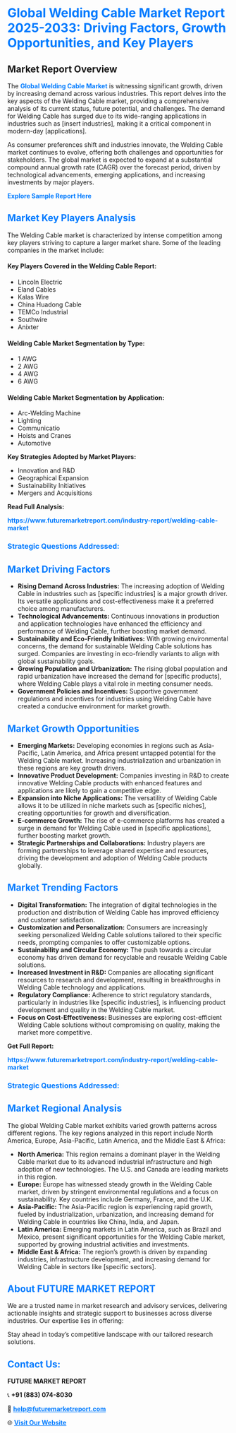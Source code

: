 <h1 style="color: #007BFF;">Global Welding Cable Market Report 2025-2033: Driving Factors, Growth Opportunities, and Key Players</h1>

<section id="overview">
<h2>Market Report Overview</h2>
<p>The <a href="https://www.futuremarketreport.com/industry-report/welding-cable-market" style="color: #007BFF; text-decoration: none;"><strong>Global Welding Cable Market</strong></a> is witnessing significant growth, driven by increasing demand across various industries. This report delves into the key aspects of the Welding Cable market, providing a comprehensive analysis of its current status, future potential, and challenges. The demand for Welding Cable has surged due to its wide-ranging applications in industries such as [insert industries], making it a critical component in modern-day [applications].</p>
<p>As consumer preferences shift and industries innovate, the Welding Cable market continues to evolve, offering both challenges and opportunities for stakeholders. The global market is expected to expand at a substantial compound annual growth rate (CAGR) over the forecast period, driven by technological advancements, emerging applications, and increasing investments by major players.</p>
</section>

<section id="overview">
<p><a href="https://www.futuremarketreport.com/request-sample/reportId=75085" style="color: #007BFF; text-decoration: none;"><strong>Explore Sample Report Here</strong></a></p>
</section>

<section id="key-players">
<h2 style="color: #007BFF;">Market Key Players Analysis</h2>
<p>The Welding Cable market is characterized by intense competition among key players striving to capture a larger market share. Some of the leading companies in the market include:</p>
<h4>Key Players Covered in the Welding Cable Report:</h4>
<ul><li>Lincoln Electric</li><li>Eland Cables</li><li>Kalas Wire</li><li>China Huadong Cable</li><li>TEMCo Industrial</li><li>Southwire</li><li>Anixter</li></ul>
<h4>Welding Cable Market Segmentation by Type:</h4>
<ul><li>1 AWG</li><li>2 AWG</li><li>4 AWG</li><li>6 AWG</li></ul>

<h4>Welding Cable Market Segmentation by Application:</h4>
<ul><li>Arc-Welding Machine</li><li>Lighting</li><li>Communicatio</li><li>Hoists and Cranes</li><li>Automotive</li></ul>
<p><strong>Key Strategies Adopted by Market Players:</strong></p>
<ul>
<li>Innovation and R&D</li>
<li>Geographical Expansion</li>
<li>Sustainability Initiatives</li>
<li>Mergers and Acquisitions</li>
</ul>
</section>

<section>
<p><strong>Read Full Analysis: </strong></p><a href="https://www.futuremarketreport.com/industry-report/welding-cable-market" style="color: #007BFF; text-decoration: none;"><strong>https://www.futuremarketreport.com/industry-report/welding-cable-market</strong></a>
<h3 style="color: #007BFF;">Strategic Questions Addressed:</h3>
</section>

<section id="driving-factors">
<h2 style="color: #007BFF;">Market Driving Factors</h2>
<ul>
<li><strong>Rising Demand Across Industries:</strong> The increasing adoption of Welding Cable in industries such as [specific industries] is a major growth driver. Its versatile applications and cost-effectiveness make it a preferred choice among manufacturers.</li>
<li><strong>Technological Advancements:</strong> Continuous innovations in production and application technologies have enhanced the efficiency and performance of Welding Cable, further boosting market demand.</li>
<li><strong>Sustainability and Eco-Friendly Initiatives:</strong> With growing environmental concerns, the demand for sustainable Welding Cable solutions has surged. Companies are investing in eco-friendly variants to align with global sustainability goals.</li>
<li><strong>Growing Population and Urbanization:</strong> The rising global population and rapid urbanization have increased the demand for [specific products], where Welding Cable plays a vital role in meeting consumer needs.</li>
<li><strong>Government Policies and Incentives:</strong> Supportive government regulations and incentives for industries using Welding Cable have created a conducive environment for market growth.</li>
</ul>
</section>

<section id="growth-opportunities">
<h2 style="color: #007BFF;">Market Growth Opportunities</h2>
<ul>
<li><strong>Emerging Markets:</strong> Developing economies in regions such as Asia-Pacific, Latin America, and Africa present untapped potential for the Welding Cable market. Increasing industrialization and urbanization in these regions are key growth drivers.</li>
<li><strong>Innovative Product Development:</strong> Companies investing in R&D to create innovative Welding Cable products with enhanced features and applications are likely to gain a competitive edge.</li>
<li><strong>Expansion into Niche Applications:</strong> The versatility of Welding Cable allows it to be utilized in niche markets such as [specific niches], creating opportunities for growth and diversification.</li>
<li><strong>E-commerce Growth:</strong> The rise of e-commerce platforms has created a surge in demand for Welding Cable used in [specific applications], further boosting market growth.</li>
<li><strong>Strategic Partnerships and Collaborations:</strong> Industry players are forming partnerships to leverage shared expertise and resources, driving the development and adoption of Welding Cable products globally.</li>
</ul>
</section>

<section id="trending-factors">
<h2 style="color: #007BFF;">Market Trending Factors</h2>
<ul>
<li><strong>Digital Transformation:</strong> The integration of digital technologies in the production and distribution of Welding Cable has improved efficiency and customer satisfaction.</li>
<li><strong>Customization and Personalization:</strong> Consumers are increasingly seeking personalized Welding Cable solutions tailored to their specific needs, prompting companies to offer customizable options.</li>
<li><strong>Sustainability and Circular Economy:</strong> The push towards a circular economy has driven demand for recyclable and reusable Welding Cable solutions.</li>
<li><strong>Increased Investment in R&D:</strong> Companies are allocating significant resources to research and development, resulting in breakthroughs in Welding Cable technology and applications.</li>
<li><strong>Regulatory Compliance:</strong> Adherence to strict regulatory standards, particularly in industries like [specific industries], is influencing product development and quality in the Welding Cable market.</li>
<li><strong>Focus on Cost-Effectiveness:</strong> Businesses are exploring cost-efficient Welding Cable solutions without compromising on quality, making the market more competitive.</li>
</ul>
</section>

<section>
<p><strong>Get Full Report: </strong></p><a href="https://www.futuremarketreport.com/industry-report/welding-cable-market" style="color: #007BFF; text-decoration: none;"><strong>https://www.futuremarketreport.com/industry-report/welding-cable-market</strong></a>
<h3 style="color: #007BFF;">Strategic Questions Addressed:</h3>
</section>


<section id="regional-analysis">
<h2 style="color: #007BFF;">Market Regional Analysis</h2>
<p>The global Welding Cable market exhibits varied growth patterns across different regions. The key regions analyzed in this report include North America, Europe, Asia-Pacific, Latin America, and the Middle East & Africa:</p>
<ul>
<li><strong>North America:</strong> This region remains a dominant player in the Welding Cable market due to its advanced industrial infrastructure and high adoption of new technologies. The U.S. and Canada are leading markets in this region.</li>
<li><strong>Europe:</strong> Europe has witnessed steady growth in the Welding Cable market, driven by stringent environmental regulations and a focus on sustainability. Key countries include Germany, France, and the U.K.</li>
<li><strong>Asia-Pacific:</strong> The Asia-Pacific region is experiencing rapid growth, fueled by industrialization, urbanization, and increasing demand for Welding Cable in countries like China, India, and Japan.</li>
<li><strong>Latin America:</strong> Emerging markets in Latin America, such as Brazil and Mexico, present significant opportunities for the Welding Cable market, supported by growing industrial activities and investments.</li>
<li><strong>Middle East & Africa:</strong> The region’s growth is driven by expanding industries, infrastructure development, and increasing demand for Welding Cable in sectors like [specific sectors].</li>
</ul>
</section>

<footer>
<h2 style="color: #007BFF;">About FUTURE MARKET REPORT</h2>
<p>We are a trusted name in market research and advisory services, delivering actionable insights and strategic support to businesses across diverse industries. Our expertise lies in offering:</p>

<p>Stay ahead in today’s competitive landscape with our tailored research solutions.</p>

<h2 style="color: #007BFF;">Contact Us:</h2>
<p><strong>FUTURE MARKET REPORT</strong></p>
<p>📞 <strong>+91 (883) 074-8030</strong></p>
<p>📧 <strong><a href="mailto:help@futuremarketreport.com" style="color: #007BFF;">help@futuremarketreport.com</a></strong></p>
<p>🌐 <strong><a href="https://www.futuremarketreport.com/" style="color: #007BFF;">Visit Our Website</a></strong></p>
</footer>